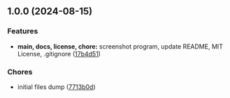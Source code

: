 

## 1.0.0 (2024-08-15)


### Features

* **main, docs, license, chore:** screenshot program, update README, MIT License, .gitignore ([17b4d51](https://github.com/piradite/screenshotr/commit/17b4d512e1adb09227c778515f3a00cb6d9ed5c4))


### Chores

* initial files dump ([7713b0d](https://github.com/piradite/screenshotr/commit/7713b0db55f83079a1ebbb5e1646ee78023c59c2))
